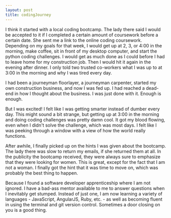 ```yaml
---
layout: post
title: codingJourney
---
```


I think it started with a local coding bootcamp. The lady there said I would be accepted to it if I completed a certain amount of coursework before a certain date.  She sent me a link to the online coding coursework.  Depending on my goals for that week, I would get up at 2, 3, or 4:00 in the morning, make coffee, sit in front of my desktop computer, and start the python coding challenges.  I would get as much done as I could before I had to leave home for my construction job.  Then I would hit it again in the evening after dinner.  I only told two trusted co-workers what I was up to at 3:00 in the morning and why I was tired every day.  

I had been a journeyman floorlayer, a journeyman carpenter,  started my own construction business, and now I was fed up.  I had reached a dead-end in how I thought about the business.  I was just done with it.  Enough is enough.   

But I was excited!  I felt like I was getting smarter instead of dumber every day.  This might sound a bit strange, but getting up at 3:00 in the morning and doing coding challenges was pretty damn cool.  It got my blood flowing, even when I didn't solve the challenge, which was most days.  I felt like I was peeking through a window with a view of how the world really functions.

After awhile, I finally picked up on the hints I was given about the bootcamp.  The lady there was slow to return my emails, if she returned them at all.  In the publicity the bootcamp received, they were always sure to emphasize that they were looking for women.  This is great, except for the fact that I am not a woman.  I finally got the hint that it was time to move on, which was probably the best thing to happen.

Because I found a software developer apprenticeship where I am not ignored. I have a bad-ass mentor available to me to answer questions when I inevitably get stumped.  Instead of just one, I am now learning a variety of languages - JavaScript, AngularJS, Ruby, etc. - as well as becoming fluent in using the terminal and git version control.  Sometimes a door closing on you is a good thing.      
